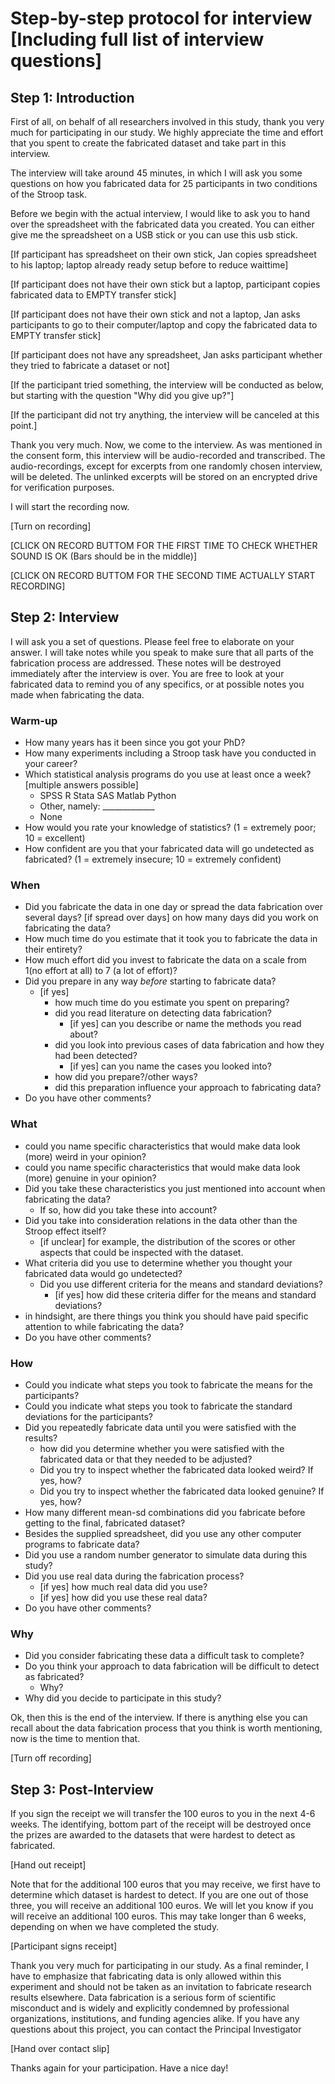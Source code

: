 # Step-by-step protocol for interview [Including full list of interview questions]

## Step 1: Introduction

First of all, on behalf of all researchers involved in this study, thank you very much for participating in our study. We highly appreciate the time and effort that you spent to create the fabricated dataset and take part in this interview.

The interview will take around 45 minutes, in which I will ask you some questions on how you fabricated data for 25 participants in two conditions of the Stroop task.

Before we begin with the actual interview, I would like to ask you to hand over the spreadsheet with the fabricated data you created. You can either give me the spreadsheet on a USB stick or you can use this usb stick.

[If participant has spreadsheet on their own stick, Jan copies spreadsheet to his laptop; laptop already ready setup before to reduce waittime]

[If participant does not have their own stick but a laptop, participant copies fabricated data to EMPTY transfer stick]

[If participant does not have their own stick and not a laptop, Jan asks participants to go to their computer/laptop and copy the fabricated data to EMPTY transfer stick]

[If participant does not have any spreadsheet, Jan asks participant whether they tried to fabricate a dataset or not]

[If the participant tried something, the interview will be conducted as below, but starting with the question "Why did you give up?"]

[If the participant did not try anything, the interview will be canceled at this point.]

Thank you very much. Now, we come to the interview. As was mentioned in the consent form, this interview will be audio-recorded and transcribed. The audio-recordings, except for excerpts from one randomly chosen interview, will be deleted. The unlinked excerpts will be stored on an encrypted drive for verification purposes. 

I will start the recording now. 

[Turn on recording] 

[CLICK ON RECORD BUTTOM FOR THE FIRST TIME TO CHECK WHETHER SOUND IS OK (Bars should be in the middle)]

[CLICK ON RECORD BUTTOM FOR THE SECOND TIME ACTUALLY START RECORDING]

## Step 2: Interview

I will ask you a set of questions. Please feel free to elaborate on your answer. I will take notes while you speak to make sure that all parts of the fabrication process are addressed. These notes will be destroyed immediately after the interview is over. You are free to look at your fabricated data to remind you of any specifics, or at possible notes you made when fabricating the data.

### Warm-up

- How many years has it been since you got your PhD?
- How many experiments including a Stroop task have you conducted in your career?
- Which statistical analysis programs do you use at least once a week? [multiple answers possible]
	* SPSS        R        Stata        SAS        Matlab        Python        
	* Other, namely: _____________
	* None
- How would you rate your knowledge of statistics? (1 = extremely poor; 10 = excellent)
- How confident are you that your fabricated data will go undetected as fabricated? (1 = extremely insecure; 10 = extremely confident)

### When

- Did you fabricate the data in one day or spread the data fabrication over several days?
	[if spread over days] on how many days did you work on fabricating the data?
- How much time do you estimate that it took you to fabricate the data in their entirety?
- How much effort did you invest to fabricate the data on a scale from 1(no effort at all) to 7 (a lot of effort)?
- Did you prepare in any way *before* starting to fabricate data?
	* [if yes]
		- how much time do you estimate you spent on preparing?
		- did you read literature on detecting data fabrication?
			* [if yes] can you describe or name the methods you read about?
		- did you look into previous cases of data fabrication and how they had been detected?
			* [if yes] can you name the cases you looked into?
		- how did you prepare?/other ways?
		- did this preparation influence your approach to fabricating data?
- Do you have other comments?

### What 

- could you name specific characteristics that would make data look (more) weird in your opinion?
- could you name specific characteristics that would make data look (more) genuine in your opinion?
- Did you take these characteristics you just mentioned into account when fabricating the data? 
	* If so, how did you take these into account?
- Did you take into consideration relations in the data other than the Stroop effect itself?
	* [if unclear] for example, the distribution of the scores or other aspects that could be inspected with the dataset.
- What criteria did you use to determine whether you thought your fabricated data would go undetected?
	* Did you use different criteria for the means and standard deviations?
		* [if yes] how did these criteria differ for the means and standard deviations?
- in hindsight, are there things you think you should have paid specific attention to while fabricating the data?
- Do you have other comments?

### How

- Could you indicate what steps you took to fabricate the means for the participants?
- Could you indicate what steps you took to fabricate the standard deviations for the participants?
- Did you repeatedly fabricate data until you were satisfied with the results?
	* how did you determine whether you were satisfied with the fabricated data or that they needed to be adjusted?
	* Did you try to inspect whether the fabricated data looked weird? If yes, how?
	* Did you try to inspect whether the fabricated data looked genuine? If yes, how?
- How many different mean-sd combinations did you fabricate before getting to the final, fabricated dataset?
- Besides the supplied spreadsheet, did you use any other computer programs to fabricate data?
- Did you use a random number generator to simulate data during this study?
- Did you use real data during the fabrication process?
	* [if yes] how much real data did you use?
	* [if yes] how did you use these real data?
- Do you have other comments?

### Why

- Did you consider fabricating these data a difficult task to complete?
- Do you think your approach to data fabrication will be difficult to detect as fabricated?
	* Why?
- Why did you decide to participate in this study? 

Ok, then this is the end of the interview. If there is anything else you can recall about the data fabrication process that you think is worth mentioning, now is the time to mention that.

[Turn off recording]

## Step 3: Post-Interview

If you sign the receipt we will transfer the 100 euros to you in the next 4-6 weeks. The identifying, bottom part of the receipt will be destroyed once the prizes are awarded to the datasets that were hardest to detect as fabricated.

[Hand out receipt]

Note that for the additional 100 euros that you may receive, we first have to determine which dataset is hardest to detect. If you are one out of those three, you will receive an additional 100 euros. We will let you know if you will receive an additional 100 euros. This may take longer than 6 weeks, depending on when we have completed the study.

[Participant signs receipt]

Thank you very much for participating in our study. As a final reminder, I have to emphasize that fabricating data is only allowed within this experiment and should not be taken as an invitation to fabricate research results elsewhere. Data fabrication is a serious form of scientific misconduct and is widely and explicitly condemned by professional organizations, institutions, and funding agencies alike.
If you have any questions about this project, you can contact the Principal Investigator

[Hand over contact slip]

Thanks again for your participation. Have a nice day!
